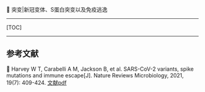 👏 突变|新冠变体、S蛋白突变以及免疫逃逸

---
[TOC]

---



## 参考文献
📜 Harvey W T, Carabelli A M, Jackson B, et al. SARS-CoV-2 variants, spike mutations and immune escape[J]. Nature Reviews Microbiology, 2021, 19(7): 409-424. [文献pdf](./突变新冠变体S蛋白突变以及免疫逃逸/s41579-021-00573-0.pdf)